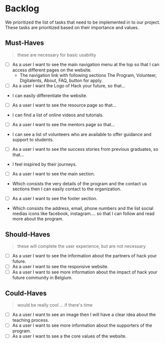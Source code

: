 # Backlog

We prioritized the list of tasks that need to be implemented in to our project.
These tasks are prioritized based on their importance and values.

## Must-Haves

> these are necessary for basic usability

- [ ] As a user I want to see the main navigation menu at the top so that I can
      access different pages on the website.
  - The navigation link with following sections The Program, Volunteer,
    Digitalents, About, FAQ, button for apply.
- [ ] As a user I want the Logo of Hack your future, so that...
- I can easily differentiate the website.
- [ ] As a user I want to see the resource page so that...
- I can find a list of online videos and tutorials.
- [ ] As a user I want to see the mentors page so that...
- I can see a list of volunteers who are available to offer guidance and support
  to students.
- [ ] As a user I want to see the success stories from previous graduates, so
      that...
- I feel inspired by their journeys.
- [ ] As a user I want to see the main section.
- Which consists the very details of the program and the contact us sections
  then I can easily contact to the organization.

- [ ] As a user I want to see the footer section.
- Which consists the address, email, phone numbers and the list social medias
  icons like facebook, instagram.... so that I can follow and read more about
  the program.

## Should-Haves

> these will complete the user experience, but are not necessary

- [ ] As a user I want to see the information about the partners of hack your
      future.
- [ ] As a user I want to see the responsive website.
- [ ] As a user I want to see more information about the impact of hack your
      future community in Belgium.

## Could-Haves

> would be really cool ... if there's time

- [ ] As a user I want to see an image then I will have a clear idea about the
      teaching process.
- [ ] As a user I want to see more information about the supporters of the
      program.
- [ ] As a user I want to see a the core values of the website.
